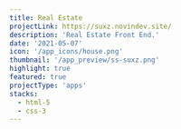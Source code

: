 ```yaml
---
title: Real Estate
projectLink: https://suxz.novindev.site/
description: 'Real Estate Front End.'
date: '2021-05-07'
icon: '/app_icons/house.png'
thumbnail: '/app_preview/ss-suxz.png'
highlight: true
featured: true
projectType: 'apps'
stacks:
  - html-5
  - css-3
---
```

